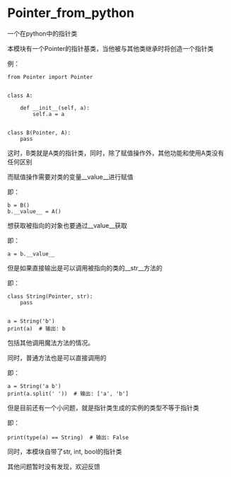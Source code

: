 # Pointer_from_python
一个在python中的指针类

本模块有一个Pointer的指针基类，当他被与其他类继承时将创造一个指针类

例：
```
from Pointer import Pointer


class A:
    
    def __init__(self, a):
        self.a = a


class B(Pointer, A):
    pass

```
这时，B类就是A类的指针类，同时，除了赋值操作外，其他功能和使用A类没有任何区别

而赋值操作需要对类的变量__value__进行赋值

即：
```
b = B()
b.__value__ = A()
```
想获取被指向的对象也要通过__value__获取

即：
```
a = b.__value__
```

但是如果直接输出是可以调用被指向的类的__str__方法的

即：
```
class String(Pointer, str):
    pass


a = String('b')
print(a)  # 输出: b
```
包括其他调用魔法方法的情况。

同时，普通方法也是可以直接调用的

即：
```
a = String('a b')
print(a.split(' '))  # 输出: ['a', 'b']
```
但是目前还有一个小问题，就是指针类生成的实例的类型不等于指针类

即：
```
print(type(a) == String)  # 输出: False
```

同时，本模块自带了str, int, bool的指针类

其他问题暂时没有发现，欢迎反馈

